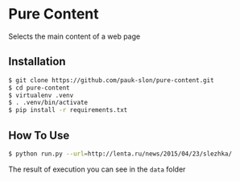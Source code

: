 # Pure Content

Selects the main content of a web page

## Installation

```sh
$ git clone https://github.com/pauk-slon/pure-content.git
$ cd pure-content
$ virtualenv .venv
$ . .venv/bin/activate
$ pip install -r requirements.txt
```

## How To Use

```sh
$ python run.py --url=http://lenta.ru/news/2015/04/23/slezhka/
```

The result of execution you can see in the `data` folder
